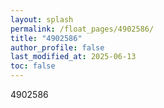 ```yaml
---
layout: splash
permalink: /float_pages/4902586/
title: "4902586"
author_profile: false
last_modified_at: 2025-06-13
toc: false
---
```

 
4902586
